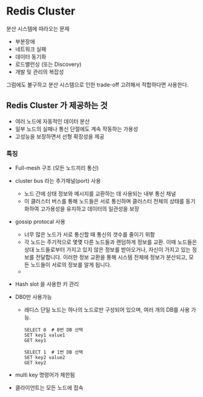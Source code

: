 # Redis Cluster

분산 시스템에 따라오는 문제

- 부분장애
- 네트워크 실패
- 데이터 동기화
- 로드밸런싱 (또는 Discovery)
- 개발 및 관리의 복잡성

그럼에도 불구하고 분산 시스템으로 인한 trade-off 고려해서 적합하다면 사용한다.



## Redis Cluster 가 제공하는 것

- 여러 노드에 자동적인 데이터 분산
- 일부 노드의 실패나 통신 단절에도 계속 작동하는 가용성
- 고성능을 보장하면서 선형 확장성을 제공

### 특징

- Full-mesh 구조 (모든 노드끼리 통신)

- cluster bus 라는 추가채널(port) 사용

  - 노드 간에 상태 정보와 메시지를 교환하는 데 사용되는 내부 통신 채널
  - 이 클러스터 버스를 통해 노드들은 서로 통신하며 클러스터 전체의 상태를 동기화하여 고가용성을 유지하고 데이터의 일관성을 보장

- gossip protocal 사용

  - 너무 많은 노드가 서로 통신할 때 통신의 갯수를 줄이기 위함
  - 각 노드는 주기적으로 몇몇 다른 노드들과 랜덤하게 정보를 교환. 
    이때 노드들은 상대 노드들로부터 가지고 있지 않은 정보를 받아오거나, 자신이 가지고 있는 정보를 전달합니다. 이러한 정보 교환을 통해 시스템 전체에 정보가 분산되고, 모든 노드들이 서로의 정보를 알게 됩니다.
  - 

- Hash slot 을 사용한 키 관리

- DB0만 사용가능 

  - 레디스 단일 노드는 하나의 노드로만 구성되어 있으며, 여러 개의 DB를 사용 가능. 
    ```
    SELECT 0  # 0번 DB 선택
    SET key1 value1
    GET key1
    
    SELECT 1  # 1번 DB 선택
    SET key2 value2
    GET key2
    ```

    

- multi key 명령어가 제한됨

- 클라이언트는 모든 노드에 접속







